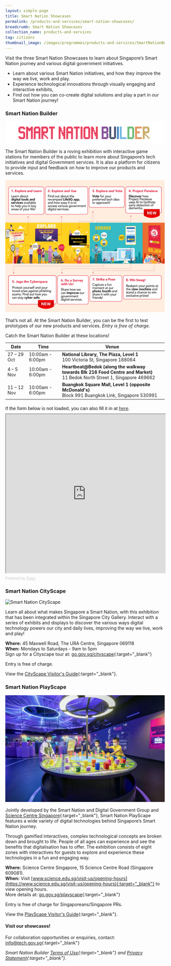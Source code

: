 ```yaml
---
layout: simple-page
title: Smart Nation Showcases
permalink: /products-and-services/smart-nation-showcases/
breadcrumb: Smart Nation Showcases
collection_name: products-and-services
tag: citizens
thumbnail_image: /images/programmes/products-and-services/SmartNationBuilder.JPG
---
```

Visit the three Smart Nation Showcases to learn about Singapore’s Smart Nation journey and various digital government initiatives.

* Learn about various Smart Nation initiatives, and how they improve the way we live, work and play.
* Experience technological innovations through visually engaging and interactive exhibits,
* Find out how you can co-create digital solutions and play a part in our Smart Nation journey!


### **Smart Nation Builder**

![Smart Nation Builder](/images/programmes/products-and-services/SNB_Logo_Colouredv2.png)

The Smart Nation Builder is a roving exhibition with interactive game stations for members of the public to learn more about Singapore’s tech initiatives and digital Government services. It is also a platform for citizens to provide input and feedback on how to improve our products and services.

![Smart Nation Builder](/images/programmes/products-and-services/SNB-Infographic.jpg)

That’s not all. At the Smart Nation Builder, you can be the first to test prototypes of our new products and services. *Entry is free of charge.*

Catch the Smart Nation Builder at these locations!

| Date | Time | Venue 
| -------- | -------- | -------- |  
|27 – 29 Oct | 10:00am - 6:00pm | **National Library, The Plaza, Level 1** <br> 100 Victoria St, Singapore 188064 |
|4 – 5 Nov | 10:00am - 6:00pm | **Heartbeat@Bedok (along the walkway towards Blk 216 Food Centre and Market)** <br> 11 Bedok North Street 1, Singapore 469662 |
|11 – 12 Nov | 10:00am - 6:00pm | **Buangkok Square Mall, Level 1 (opposite McDonald's)** <br> Block 991 Buangkok Link, Singapore 530991 |


<div style="font-family: Sans-Serif;
    font-size: 15px;
    color: #000;
    opacity: 0.9;
    padding-top: 5px;
    padding-bottom: 8px;">
  If the form below is not loaded, you can also fill it in at
  <a href="https://form.gov.sg/64eff051a7cdc800126733f7">here</a>.
</div>

<!-- Change the width and height values to suit you best -->
<iframe id="iframe" src="https://form.gov.sg/64eff051a7cdc800126733f7" style="width: 100%; height: 500px"></iframe>

<div style="font-family: Sans-Serif;
    font-size: 12px;
    color: #999;
    opacity: 0.5;
    padding-top: 5px;">
  Powered by <a href="https://form.gov.sg" style="color: #999">Form</a>
</div>

### **Smart Nation CityScape**

![Smart Nation CityScape](/images/programmes/products-and-services/Cityscape1.jpg)

Learn all about what makes Singapore a Smart Nation, with this exhibition that has been integrated within the Singapore City Gallery. Interact with a series of exhibits and displays to discover the various ways digital technology powers our city and daily lives, improving the way we live, work and play!

**Where:** 45 Maxwell Road, The URA Centre, Singapore 069118
<br>**When:** Mondays to Saturdays - 9am to 5pm
<br>Sign up for a Cityscape tour at: [go.gov.sg/cityscape](https://go.gov.sg/cityscape){:target="_blank"}

Entry is free of charge.

View the [CityScape Visitor's Guide](/files/products-and-services/smart_nation_cityscape_visitor_guide.pdf){:target="_blank"}.

### **Smart Nation PlayScape**

![Smart Nation PlayScape](/images/programmes/products-and-services/Playscape.PNG)

Jointly developed by the Smart Nation and Digital Government Group and [Science Centre Singapore](https://www.science.edu.sg/){:target="_blank"}, Smart Nation PlayScape features a wide variety of digital technologies behind Singapore’s Smart Nation journey.

Through gamified interactives, complex technological concepts are broken down and brought to life. People of all ages can experience and see the benefits that digitalisation has to offer. The exhibition consists of eight zones with interactives for guests to explore and experience these technologies in a fun and engaging way.

**Where:** Science Centre Singapore, 15 Science Centre Road (Singapore 609081).
<br>**When:** Visit [www.science.edu.sg/visit-us/opening-hours](https://www.science.edu.sg/visit-us/opening-hours){:target="_blank"} to view opening hours.
<br>More details at: [go.gov.sg/playscape](https://go.gov.sg/playscape){:target="_blank"}

Entry is free of charge for Singaporeans/Singapore PRs.

View the [PlayScape Visitor's Guide](/files/products-and-services/playscape_visitor_guide.pdf){:target="_blank"}.

#### Visit our showcases!

For collaboration opportunities or enquiries, contact: [info@tech.gov.sg](info@tech.gov.sg){:target="_blank"}

*Smart Nation Builder [Terms of Use](/smart-nation-builder/snb-terms-of-use/){:target="_blank"} and [Privacy Statement](/smart-nation-builder/snb-privacy-statement/){:target="_blank"}.*